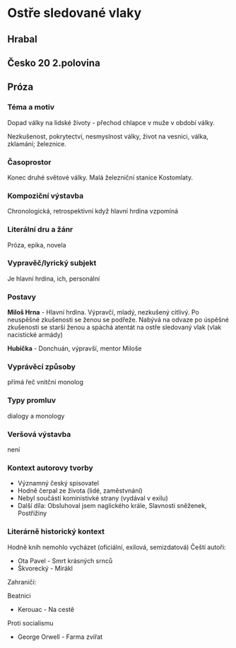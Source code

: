 # Ostře sledované vlaky
## Hrabal
## Česko 20 2.polovina
## Próza

### Téma a motiv
Dopad války na lidské životy - přechod chlapce v muže v období války.

Nezkušenost, pokrytectví, nesmyslnost války, život na vesnici, válka, zklamání; železnice.

### Časoprostor
Konec druhé světové války. Malá železniční stanice Kostomlaty.
### Kompoziční výstavba
Chronologická, retrospektivní když hlavní hrdina vzpomíná 
### Literální dru a žánr
Próza, epika, novela 
### Vypravěč/lyrický subjekt
Je hlavní hrdina, ich, personální
### Postavy
**Miloš Hrna** - Hlavní hrdina. Výpravčí, mladý, nezkušený citlivý. Po neuspěšné zkušenosti se ženou se podřeže. Nabývá na odvaze po úspěšné zkušenosti se starší ženou a spáchá atentát na ostře sledovaný vlak (vlak nacistické armády)

**Hubička** - Donchuán, výpravší, mentor Miloše
### Vyprávěcí způsoby
přímá řeč vnitční monolog
### Typy promluv
dialogy a monology
### Veršová výstavba
není
### Kontext autorovy tvorby
* Významný český spisovatel
* Hodně čerpal ze života (lidé, zaměstvnání)
* Nebyl součástí koministivké strany (vydával v exilu)
* Další díla: Obsluhoval jsem naglického krále, Slavnosti sněženek, Postřižiny
### Literárně historický kontext
Hodně knih nemohlo vycházet (oficiální, exilová, semizdatová)
Čeští autoři:
* Ota Pavel - Smrt krásných srnců
* Škvorecký - Mirákl

Zahraničí:

Beatnici
* Kerouac - Na cestě

Proti socialismu
* George Orwell - Farma zvířat
